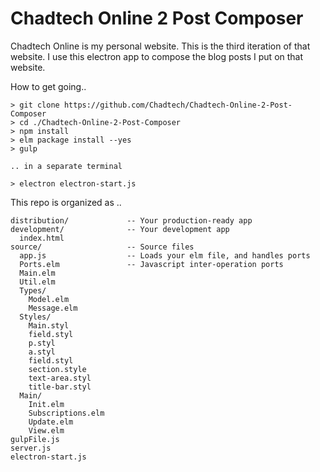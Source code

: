# Chadtech Online 2 Post Composer

Chadtech Online is my personal website. This is the third iteration of that website. I use this electron app to compose the blog posts I put on that website.

How to get going..
```
> git clone https://github.com/Chadtech/Chadtech-Online-2-Post-Composer
> cd ./Chadtech-Online-2-Post-Composer
> npm install
> elm package install --yes
> gulp

.. in a separate terminal

> electron electron-start.js
```


This repo is organized as ..
```
distribution/             -- Your production-ready app
development/              -- Your development app
  index.html
source/                   -- Source files
  app.js                  -- Loads your elm file, and handles ports
  Ports.elm               -- Javascript inter-operation ports
  Main.elm
  Util.elm
  Types/
    Model.elm
    Message.elm
  Styles/
    Main.styl
    field.styl
    p.styl
    a.styl
    field.styl
    section.style
    text-area.styl
    title-bar.styl
  Main/
    Init.elm
    Subscriptions.elm
    Update.elm
    View.elm
gulpFile.js
server.js
electron-start.js
```

